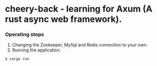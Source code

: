 # cheery-back - learning for Axum (A rust async web framework).

### Operating steps

1. Changing the Zookeeper, MySql and Redis connection to your own.
2. Running the application.

```shell
$ cargo run
```
